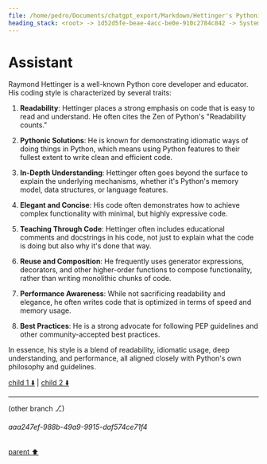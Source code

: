 ```yaml
---
file: /home/pedro/Documents/chatgpt_export/Markdown/Hettinger's Pythonic Coding Style.md
heading_stack: <root> -> 1d52d5fe-beae-4acc-be0e-910c2784c842 -> System -> 990cbfc8-f01c-4465-94d6-e8a9d6fea7b5 -> System -> aaa237dc-dc1e-4222-abfc-c36e07f03dac -> User -> 776fab5c-cc53-47a1-93dc-69a27010cdb2 -> Assistant
---
```

# Assistant

Raymond Hettinger is a well-known Python core developer and educator. His coding style is characterized by several traits:

1. **Readability**: Hettinger places a strong emphasis on code that is easy to read and understand. He often cites the Zen of Python's "Readability counts."

2. **Pythonic Solutions**: He is known for demonstrating idiomatic ways of doing things in Python, which means using Python features to their fullest extent to write clean and efficient code.

3. **In-Depth Understanding**: Hettinger often goes beyond the surface to explain the underlying mechanisms, whether it's Python's memory model, data structures, or language features.

4. **Elegant and Concise**: His code often demonstrates how to achieve complex functionality with minimal, but highly expressive code.

5. **Teaching Through Code**: Hettinger often includes educational comments and docstrings in his code, not just to explain what the code is doing but also why it's done that way.

6. **Reuse and Composition**: He frequently uses generator expressions, decorators, and other higher-order functions to compose functionality, rather than writing monolithic chunks of code.

7. **Performance Awareness**: While not sacrificing readability and elegance, he often writes code that is optimized in terms of speed and memory usage.

8. **Best Practices**: He is a strong advocate for following PEP guidelines and other community-accepted best practices.

In essence, his style is a blend of readability, idiomatic usage, deep understanding, and performance, all aligned closely with Python's own philosophy and guidelines.

[child 1 ⬇️](#aaa247ef-988b-49a9-9915-daf574ce71f4) | [child 2 ⬇️](#aaa2c387-7e45-4c3d-89e0-cbc1f94e124b)

---

(other branch ⎇)
###### aaa247ef-988b-49a9-9915-daf574ce71f4
[parent ⬆️](#776fab5c-cc53-47a1-93dc-69a27010cdb2)
